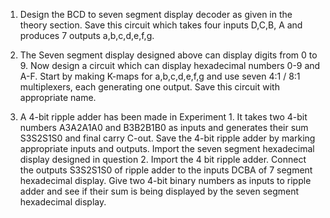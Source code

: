 1. Design the BCD to seven segment display decoder as given in the theory section. Save this circuit which takes four inputs D,C,B, A and produces 7 outputs a,b,c,d,e,f,g.

2. The Seven segment display designed above can display digits from 0 to 9. Now design a circuit which can display hexadecimal numbers 0-9 and A-F. Start by making K-maps for a,b,c,d,e,f,g and use seven 4:1 / 8:1 multiplexers, each generating one output.
Save this circuit with appropriate name.

3. A 4-bit ripple adder has been made in Experiment 1. It takes two 4-bit numbers A3A2A1A0 and B3B2B1B0 as inputs and generates their sum S3S2S1S0 and final carry C-out.
Save the 4-bit ripple adder by marking appropriate inputs and outputs.
Import the seven segment hexadecimal display designed in question 2.
Import the 4 bit ripple adder.
Connect the outputs S3S2S1S0 of ripple adder to the inputs DCBA of 7 segment hexadecimal display. Give two 4-bit binary numbers as inputs to ripple adder and see if their sum is being displayed by the seven segment hexadecimal display. 